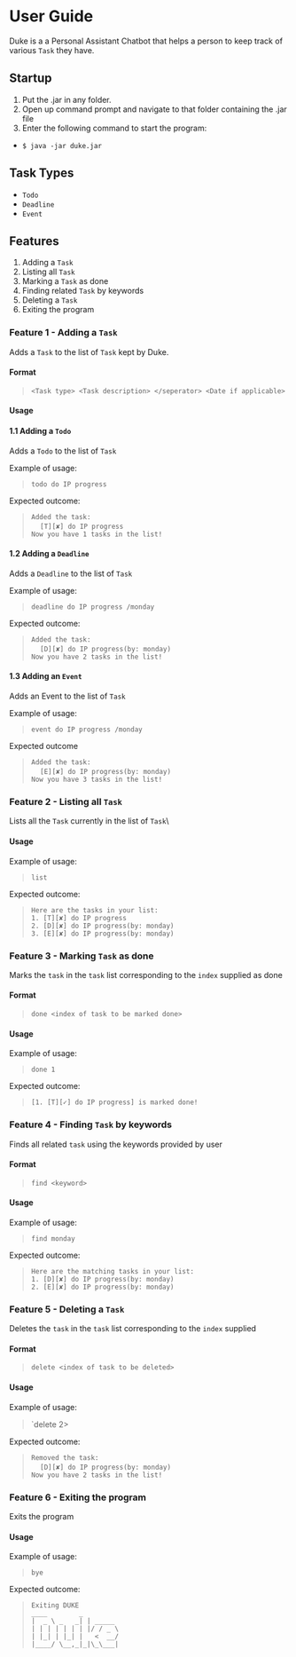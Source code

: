 # User Guide
Duke is a a Personal Assistant Chatbot that helps a person to keep track of various `Task` they have. 

## Startup
1. Put the .jar in any folder.
2. Open up command prompt and navigate to that folder containing the .jar file 
3. Enter the following command to start the program: 
* `$ java -jar duke.jar`

## Task Types
* `Todo`
* `Deadline`
* `Event`

## Features 
1. Adding a `Task`
2. Listing all `Task`
3. Marking a `Task` as done
4. Finding related `Task` by keywords
5. Deleting a `Task`
6. Exiting the program

### Feature 1 - Adding a `Task`
Adds a `Task` to the list of `Task` kept by Duke. 

#### Format
> `<Task type> <Task description> </seperator> <Date if applicable>`

#### Usage
#### 1.1 Adding a `Todo`
Adds a `Todo` to the list of `Task`

Example of usage:

> `todo do IP progress`

Expected outcome:

> `Added the task:`\
    &nbsp;&nbsp;&nbsp;&nbsp;`[T][✘] do IP progress`\
    `Now you have 1 tasks in the list!`

#### 1.2 Adding a `Deadline`
Adds a `Deadline` to the list of `Task`

Example of usage:
> `deadline do IP progress /monday`

Expected outcome:
> `Added the task:`\
   &nbsp;&nbsp;&nbsp;&nbsp;`[D][✘] do IP progress(by: monday)`\
   `Now you have 2 tasks in the list!`

#### 1.3 Adding an `Event`
Adds an Event to the list of `Task` 
 
Example of usage:
> `event do IP progress /monday`

Expected outcome
> `Added the task:`\
   &nbsp;&nbsp;&nbsp;&nbsp;`[E][✘] do IP progress(by: monday)`\
   `Now you have 3 tasks in the list!`

### Feature 2 - Listing all `Task`
Lists all the `Task` currently in the list of `Task`\

#### Usage
Example of usage:
> `list`

Expected outcome:
>`Here are the tasks in your list:`\
  `1. [T][✘] do IP progress`\
  `2. [D][✘] do IP progress(by: monday)`\
  `3. [E][✘] do IP progress(by: monday)`

### Feature 3 - Marking `Task` as done
Marks the `task` in the `task` list corresponding to the `index` supplied as done

#### Format 
> `done <index of task to be marked done>`

#### Usage
Example of usage:
>`done 1`

Expected outcome:
>`[1. [T][✓] do IP progress] is marked done!`

### Feature 4 - Finding `Task` by keywords
Finds all related `task` using the keywords provided by user

#### Format
>`find <keyword>`

#### Usage
Example of usage: 
>`find monday`

Expected outcome:
> `Here are the matching tasks in your list:`\
   `1. [D][✘] do IP progress(by: monday)`\
   `2. [E][✘] do IP progress(by: monday)`

### Feature 5 - Deleting a `Task`
Deletes the `task` in the `task` list corresponding to the `index` supplied

#### Format
>`delete <index of task to be deleted>`

#### Usage
Example of usage:
>`delete 2>

Expected outcome:
>`Removed the task:`\
  &nbsp;&nbsp;&nbsp;&nbsp;`[D][✘] do IP progress(by: monday)`\
  `Now you have 2 tasks in the list!`

### Feature 6 - Exiting the program
Exits the program

#### Usage
Example of usage:
>`bye`

Expected outcome:
>`Exiting DUKE`\
>`____        _         `         
 `|  _ \ _   _| | _____ `   
 `| | | | | | | |/ / _ \`\
 `| |_| | |_| |   <  __/`\
 `|____/ \__,_|_|\_\___|`